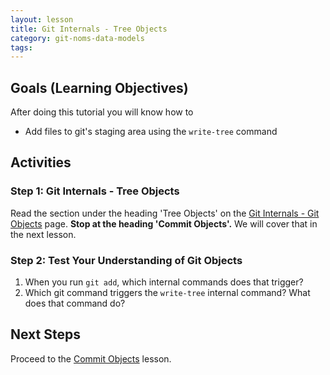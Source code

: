 ```yaml
---
layout: lesson
title: Git Internals - Tree Objects
category: git-noms-data-models
tags:
---
```


## Goals (Learning Objectives)

After doing this tutorial you will know how to

* Add files to git's staging area using the `write-tree` command

## Activities

### Step 1: Git Internals - Tree Objects

Read the section under the heading 'Tree Objects' on the [Git Internals - Git Objects](https://git-scm.com/book/en/v2/Git-Internals-Git-Objects#Tree-Objects) page. **Stop at the heading 'Commit Objects'.** We will cover that in the next lesson.

### Step 2: Test Your Understanding of Git Objects

 1. When you run `git add`, which internal commands does that trigger?
 2. Which git command triggers the `write-tree` internal command? What does that command do?

## Next Steps

Proceed to the [Commit Objects](../commit-objects) lesson.
